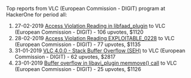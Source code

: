 Top reports from VLC (European Commission - DIGIT) program at HackerOne for period all:

1. 27-02-2019 [Access Violation Reading in libfaad_plugin](https://hackerone.com/reports/502816) to VLC (European Commission - DIGIT) - 106 upvotes, $1120
2. 28-02-2019 [Access Violation Reading EXPLOITABLE_0228](https://hackerone.com/reports/503208) to VLC (European Commission - DIGIT) - 77 upvotes, $1135
3. 31-01-2019 [VLC 4.0.0 - Stack Buffer Overflow (SEH)](https://hackerone.com/reports/489102) to VLC (European Commission - DIGIT) - 62 upvotes, $2817
4. 23-01-2019 [Buffer overflow in libavi_plugin memmove() call](https://hackerone.com/reports/484398) to VLC (European Commission - DIGIT) - 25 upvotes, $1126

